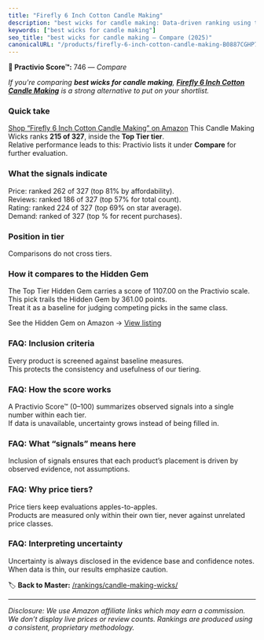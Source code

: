 ```yaml
---
title: "Firefly 6 Inch Cotton Candle Making"
description: "best wicks for candle making: Data-driven ranking using the Practivio Score™. Positioned by quality, value, demand, findability, momentum."
keywords: ["best wicks for candle making"]
seo_title: "best wicks for candle making — Compare (2025)"
canonicalURL: "/products/firefly-6-inch-cotton-candle-making-B0887CGHP7/"
---
```


**🛒 Practivio Score™:** 746 — _Compare_


*If you're comparing **best wicks for candle making**, **[Firefly 6 Inch Cotton Candle Making](https://www.amazon.com/dp/B0887CGHP7?tag=practivio-20)** is a strong alternative to put on your shortlist.*
### Quick take
[Shop “Firefly 6 Inch Cotton Candle Making” on Amazon](https://www.amazon.com/dp/B0887CGHP7?tag=practivio-20)
This Candle Making Wicks ranks **215 of 327**, inside the **Top Tier tier**.  
Relative performance leads to this: Practivio lists it under **Compare** for further evaluation.

### What the signals indicate
Price: ranked 262 of 327 (top 81% by affordability).  
Reviews: ranked 186 of 327 (top 57% for total count).  
Rating: ranked 224 of 327 (top 69% on star average).  
Demand: ranked  of 327 (top % for recent purchases).

### Position in tier
Comparisons do not cross tiers.

### How it compares to the Hidden Gem
The Top Tier Hidden Gem carries a score of 1107.00 on the Practivio scale.  
This pick trails the Hidden Gem by 361.00 points.  
Treat it as a baseline for judging competing picks in the same class.  

See the Hidden Gem on Amazon → [View listing](https://www.amazon.com/dp/B0BFFY23VX?tag=practivio-20)

### FAQ: Inclusion criteria
Every product is screened against baseline measures.  
This protects the consistency and usefulness of our tiering.

### FAQ: How the score works
A Practivio Score™ (0–100) summarizes observed signals into a single number within each tier.  
If data is unavailable, uncertainty grows instead of being filled in.

### FAQ: What “signals” means here
Inclusion of signals ensures that each product’s placement is driven by observed evidence, not assumptions.

### FAQ: Why price tiers?
Price tiers keep evaluations apples-to-apples.  
Products are measured only within their own tier, never against unrelated price classes.

### FAQ: Interpreting uncertainty
Uncertainty is always disclosed in the evidence base and confidence notes.  
When data is thin, our results emphasize caution.

<!-- Missing template for Compare/CompareWithinPriceClass -->


🏷️ **Back to Master:** [/rankings/candle-making-wicks/](/rankings/candle-making-wicks/)

---
_Disclosure: We use Amazon affiliate links which may earn a commission. We don’t display live prices or review counts. Rankings are produced using a consistent, proprietary methodology._
